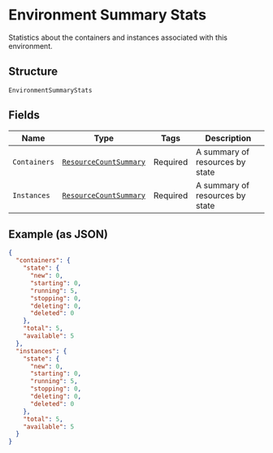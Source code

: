 
# Environment Summary Stats

Statistics about the containers and instances associated with this environment.

## Structure

`EnvironmentSummaryStats`

## Fields

| Name | Type | Tags | Description |
|  --- | --- | --- | --- |
| `Containers` | [`ResourceCountSummary`](../../doc/models/resource-count-summary.md) | Required | A summary of resources by state |
| `Instances` | [`ResourceCountSummary`](../../doc/models/resource-count-summary.md) | Required | A summary of resources by state |

## Example (as JSON)

```json
{
  "containers": {
    "state": {
      "new": 0,
      "starting": 0,
      "running": 5,
      "stopping": 0,
      "deleting": 0,
      "deleted": 0
    },
    "total": 5,
    "available": 5
  },
  "instances": {
    "state": {
      "new": 0,
      "starting": 0,
      "running": 5,
      "stopping": 0,
      "deleting": 0,
      "deleted": 0
    },
    "total": 5,
    "available": 5
  }
}
```


